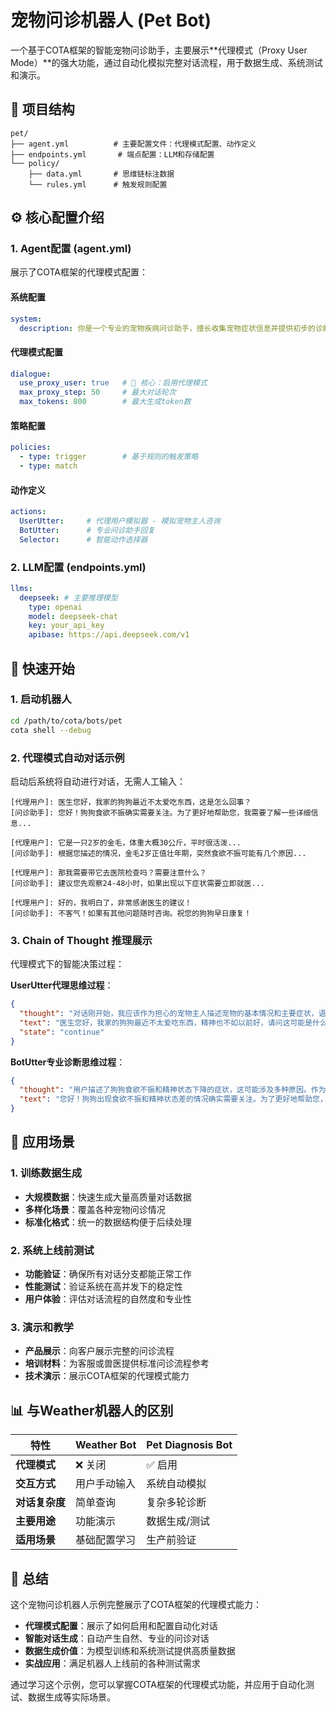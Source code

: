 # 宠物问诊机器人 (Pet Bot)

一个基于COTA框架的智能宠物问诊助手，主要展示**代理模式（Proxy User Mode）**的强大功能，通过自动化模拟完整对话流程，用于数据生成、系统测试和演示。

## 📁 项目结构

```
pet/
├── agent.yml          # 主要配置文件：代理模式配置、动作定义
├── endpoints.yml       # 端点配置：LLM和存储配置
└── policy/
    ├── data.yml       # 思维链标注数据
    └── rules.yml      # 触发规则配置
```

## ⚙️ 核心配置介绍

### 1. Agent配置 (agent.yml)

展示了COTA框架的代理模式配置：

#### 系统配置
```yaml
system:
  description: 你是一个专业的宠物疾病问诊助手，擅长收集宠物症状信息并提供初步的诊断建议
```

#### 代理模式配置
```yaml
dialogue:
  use_proxy_user: true   # 🔑 核心：启用代理模式
  max_proxy_step: 50     # 最大对话轮次
  max_tokens: 800        # 最大生成token数
```

#### 策略配置
```yaml
policies:
  - type: trigger        # 基于规则的触发策略
  - type: match
```

#### 动作定义
```yaml
actions:
  UserUtter:     # 代理用户模拟器 - 模拟宠物主人咨询
  BotUtter:      # 专业问诊助手回复
  Selector:      # 智能动作选择器
```

### 2. LLM配置 (endpoints.yml)

```yaml
llms:
  deepseek: # 主要推理模型
    type: openai
    model: deepseek-chat
    key: your_api_key
    apibase: https://api.deepseek.com/v1
```

## 🚀 快速开始

### 1. 启动机器人

```bash
cd /path/to/cota/bots/pet
cota shell --debug
```

### 2. 代理模式自动对话示例

启动后系统将自动进行对话，无需人工输入：

```
[代理用户]: 医生您好，我家的狗狗最近不太爱吃东西，这是怎么回事？
[问诊助手]: 您好！狗狗食欲不振确实需要关注。为了更好地帮助您，我需要了解一些详细信息...

[代理用户]: 它是一只2岁的金毛，体重大概30公斤，平时很活泼...
[问诊助手]: 根据您描述的情况，金毛2岁正值壮年期，突然食欲不振可能有几个原因...

[代理用户]: 那我需要带它去医院检查吗？需要注意什么？
[问诊助手]: 建议您先观察24-48小时，如果出现以下症状需要立即就医...

[代理用户]: 好的，我明白了，非常感谢医生的建议！
[问诊助手]: 不客气！如果有其他问题随时咨询。祝您的狗狗早日康复！
```

### 3. Chain of Thought 推理展示

代理模式下的智能决策过程：

**UserUtter代理思维过程**：
```json
{
  "thought": "对话刚开始，我应该作为担心的宠物主人描述宠物的基本情况和主要症状，语气要自然，体现出对宠物的关爱和担忧。",
  "text": "医生您好，我家的狗狗最近不太爱吃东西，精神也不如以前好，请问这可能是什么原因？",
  "state": "continue"
}
```

**BotUtter专业诊断思维过程**：
```json
{
  "thought": "用户描述了狗狗食欲不振和精神状态下降的症状，这可能涉及多种原因。作为专业的问诊助手，我需要进一步收集信息如年龄、品种、体重、症状持续时间等，以便给出更准确的建议。",
  "text": "您好！狗狗出现食欲不振和精神状态差的情况确实需要关注。为了更好地帮助您，我需要了解一些详细信息：您的狗狗多大了？什么品种？这种情况持续多长时间了？"
}
```

## 🎯 应用场景

### 1. 训练数据生成
- **大规模数据**：快速生成大量高质量对话数据
- **多样化场景**：覆盖各种宠物问诊情况
- **标准化格式**：统一的数据结构便于后续处理

### 2. 系统上线前测试
- **功能验证**：确保所有对话分支都能正常工作
- **性能测试**：验证系统在高并发下的稳定性
- **用户体验**：评估对话流程的自然度和专业性

### 3. 演示和教学
- **产品展示**：向客户展示完整的问诊流程
- **培训材料**：为客服或兽医提供标准问诊流程参考
- **技术演示**：展示COTA框架的代理模式能力

## 📊 与Weather机器人的区别

| 特性 | Weather Bot | Pet Diagnosis Bot |
|------|-------------|-------------------|
| **代理模式** | ❌ 关闭 | ✅ 启用 |
| **交互方式** | 用户手动输入 | 系统自动模拟 |
| **对话复杂度** | 简单查询 | 复杂多轮诊断 |
| **主要用途** | 功能演示 | 数据生成/测试 |
| **适用场景** | 基础配置学习 | 生产前验证 |

## 📝 总结

这个宠物问诊机器人示例完整展示了COTA框架的代理模式能力：
- **代理模式配置**：展示了如何启用和配置自动化对话
- **智能对话生成**：自动产生自然、专业的问诊对话
- **数据生成价值**：为模型训练和系统测试提供高质量数据
- **实战应用**：满足机器人上线前的各种测试需求

通过学习这个示例，您可以掌握COTA框架的代理模式功能，并应用于自动化测试、数据生成等实际场景。
